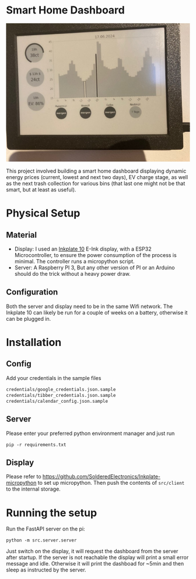 # Smart Home Dashboard
![IMG_0795.jpg](res/IMG_0795.jpg)

This project involved building a smart home dashboard displaying dynamic energy prices (current, lowest and next two 
days), EV charge stage, as well as the next trash collection for various bins (that last one might not be that smart, 
but at least as  useful).

# Physical Setup
## Material
- Display: 
I used an [Inkplate 10](https://soldered.com/de/produkt/soldered-inkplate-10-platine-mitdem-9-7-e-paper/) E-Ink display,
with a ESP32 Microcontroller, to ensure the power consumption of the process is minimal. The controller runs a 
micropython script.
- Server:
A Raspberry PI 3, But any other version of PI or an Arduino should do the trick without a heavy power draw.
## Configuration
Both the server and display need to be in the same Wifi network. The Inkplate 10 can likely be run for a couple of weeks
on a battery, otherwise it can be plugged in.

# Installation
## Config
Add your credentials in the sample files
```
credentials/google_credentials.json.sample
credentials/tibber_credentials.json.sample
credentials/calendar_config.json.sample
```
## Server
Please enter your preferred python environment manager and just run
```
pip -r requirements.txt
```
## Display
Please refer to https://github.com/SolderedElectronics/Inkplate-micropython to set up micropython. Then push the 
contents of `src/client` to the internal storage.

# Running the setup
Run the FastAPI server on the pi:
```shell
python -m src.server.server
```
Just switch on the display, it will request the dashboard from the server after startup. If the server is not reachable 
the display will print a small error message and idle. Otherwise it will print the dashboad for ~5min and then sleep as 
instructed by the server.
